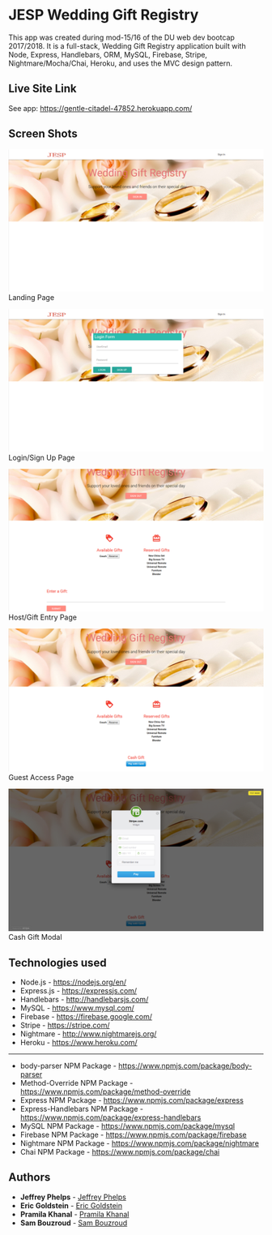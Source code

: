 

# JESP Wedding Gift Registry

This app was created during mod-15/16 of the DU web dev bootcap 2017/2018. It is a full-stack, Wedding Gift Registry application built with Node, Express, Handlebars, ORM, MySQL, Firebase, Stripe, Nightmare/Mocha/Chai, Heroku, and uses the MVC design pattern.

## Live Site Link
See app: https://gentle-citadel-47852.herokuapp.com/

## Screen Shots

![Screen shot1](public/assets/images/readme1.png)
Landing Page

![Screen shot2](public/assets/images/readme2.png)
Login/Sign Up Page

![Screen shot3](public/assets/images/readme3.png)
Host/Gift Entry Page

![Screen shot4](public/assets/images/readme4.png)
Guest Access Page

![Screen shot5](public/assets/images/readme5.png)
Cash Gift Modal

## Technologies used
- Node.js - https://nodejs.org/en/
- Express.js - https://expressjs.com/
- Handlebars - http://handlebarsjs.com/
- MySQL - https://www.mysql.com/
- Firebase - https://firebase.google.com/
- Stripe - https://stripe.com/
- Nightmare - http://www.nightmarejs.org/
- Heroku - https://www.heroku.com/
---
- body-parser NPM Package - https://www.npmjs.com/package/body-parser
- Method-Override NPM Package - https://www.npmjs.com/package/method-override
- Express NPM Package - https://www.npmjs.com/package/express
- Express-Handlebars NPM Package - https://www.npmjs.com/package/express-handlebars
- MySQL NPM Package - https://www.npmjs.com/package/mysql
- Firebase NPM Package - https://www.npmjs.com/package/firebase
- Nightmare NPM Package - https://www.npmjs.com/package/nightmare
- Chai NPM Package - https://www.npmjs.com/package/chai

## Authors

* **Jeffrey Phelps** - [Jeffrey Phelps](https://github.com/JeffreyPhelps)
* **Eric Goldstein** - [Eric Goldstein](https://github.com/JeffreyPhelps)
* **Pramila Khanal** - [Pramila Khanal](https://github.com/pramilakhanal)
* **Sam Bouzroud** - [Sam Bouzroud](https://github.com/JeffreyPhelps)